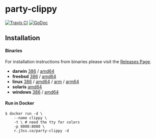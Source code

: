 # party-clippy

[![Travis CI](https://img.shields.io/travis/jessfraz/party-clippy.svg?style=for-the-badge)](https://travis-ci.org/jessfraz/party-clippy)
[![GoDoc](https://img.shields.io/badge/godoc-reference-5272B4.svg?style=for-the-badge)](https://godoc.org/github.com/jessfraz/party-clippy)

## Installation

#### Binaries

For installation instructions from binaries please visit the [Releases Page](https://github.com/jessfraz/party-clippy/releases).

- **darwin** [386](https://github.com/jessfraz/party-clippy/releases/download/v0.2.1/party-clippy-darwin-386) / [amd64](https://github.com/jessfraz/party-clippy/releases/download/v0.2.1/party-clippy-darwin-amd64)
- **freebsd** [386](https://github.com/jessfraz/party-clippy/releases/download/v0.2.1/party-clippy-freebsd-386) / [amd64](https://github.com/jessfraz/party-clippy/releases/download/v0.2.1/party-clippy-freebsd-amd64)
- **linux** [386](https://github.com/jessfraz/party-clippy/releases/download/v0.2.1/party-clippy-linux-386) / [amd64](https://github.com/jessfraz/party-clippy/releases/download/v0.2.1/party-clippy-linux-amd64) / [arm](https://github.com/jessfraz/party-clippy/releases/download/v0.2.1/party-clippy-linux-arm) / [arm64](https://github.com/jessfraz/party-clippy/releases/download/v0.2.1/party-clippy-linux-arm64)
- **solaris** [amd64](https://github.com/jessfraz/party-clippy/releases/download/v0.2.1/party-clippy-solaris-amd64)
- **windows** [386](https://github.com/jessfraz/party-clippy/releases/download/v0.2.1/party-clippy-windows-386) / [amd64](https://github.com/jessfraz/party-clippy/releases/download/v0.2.1/party-clippy-windows-amd64)

#### Run in Docker

```console
$ docker run -d \
    --name clippy \
    -t \ # need the tty for colors
    -p 8080:8080 \
    r.j3ss.co/party-clippy -d
```
